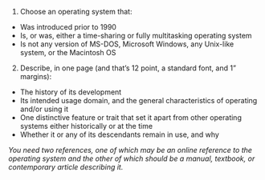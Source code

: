 
1. Choose an operating system that:
  * Was introduced prior to 1990
  * Is, or was, either a time-sharing or fully multitasking operating system
  * Is not any version of MS-DOS, Microsoft Windows, any Unix-like system, or the Macintosh OS

2. Describe, in one page (and that’s 12 point, a standard font, and 1” margins):
  * The history of its development
  * Its intended usage domain, and the general characteristics of operating and/or using it
  * One distinctive feature or trait that set it apart from other operating systems either historically or at the time
  * Whether it or any of its descendants remain in use, and why

*You need two references, one of which may be an online reference to the operating system and the other of which should be a manual, textbook, or contemporary article describing it.*


